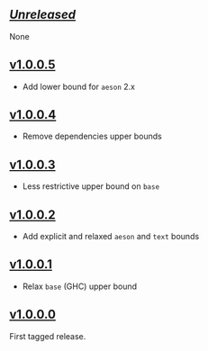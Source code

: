 ## [_Unreleased_](https://github.com/freckle/hspec-expectations-json/compare/v1.0.0.4...main)

None

## [v1.0.0.5](https://github.com/freckle/hspec-expectations-json/compare/v1.0.0.4...v1.0.0.5)

- Add lower bound for `aeson` 2.x

## [v1.0.0.4](https://github.com/freckle/hspec-expectations-json/compare/v1.0.0.3...v1.0.0.4)

- Remove dependencies upper bounds

## [v1.0.0.3](https://github.com/freckle/hspec-expectations-json/compare/v1.0.0.2...v1.0.0.3)

- Less restrictive upper bound on `base`

## [v1.0.0.2](https://github.com/freckle/hspec-expectations-json/compare/v1.0.0.1...v1.0.0.2)

- Add explicit and relaxed `aeson` and `text` bounds

## [v1.0.0.1](https://github.com/freckle/hspec-expectations-json/compare/v1.0.0.0...v1.0.0.1)

- Relax `base` (GHC) upper bound

## [v1.0.0.0](https://github.com/freckle/hspec-expectations-json/tree/v1.0.0.0)

First tagged release.
